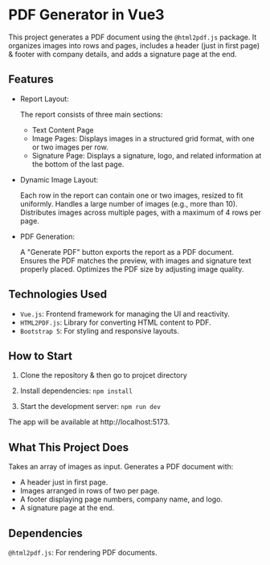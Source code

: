# PDF Generator in Vue3

This project generates a PDF document using the `@html2pdf.js` package. It organizes images into rows and pages, includes a header (just in first page) & footer with company details, and adds a signature page at the end.

## Features
- Report Layout:

    The report consists of three main sections:

     - Text Content Page
     - Image Pages: Displays images in a structured grid format, with one or two images per row.
     - Signature Page: Displays a signature, logo, and related information at the bottom of the last page.

- Dynamic Image Layout:

    Each row in the report can contain one or two images, resized to fit uniformly.
    Handles a large number of images (e.g., more than 10).
    Distributes images across multiple pages, with a maximum of 4 rows per page.
  
- PDF Generation:

    A "Generate PDF" button exports the report as a PDF document.
    Ensures the PDF matches the preview, with images and signature text properly placed.
    Optimizes the PDF size by adjusting image quality.

## Technologies Used

   - `Vue.js`: Frontend framework for managing the UI and reactivity.
   - `HTML2PDF.js`: Library for converting HTML content to PDF.
   - `Bootstrap 5`: For styling and responsive layouts.

## How to Start

1. Clone the repository & then go to projcet directory

2. Install dependencies:  `npm install`

3. Start the development server:  `npm run dev`

The app will be available at http://localhost:5173.

## What This Project Does

Takes an array of images as input.
Generates a PDF document with:
  - A header just in first page.
  - Images arranged in rows of two per page.
  - A footer displaying page numbers, company name, and logo.
  - A signature page at the end.
        
## Dependencies

   `@html2pdf.js`: For rendering PDF documents.
